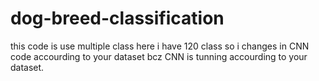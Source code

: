 # dog-breed-classification
this code is use  multiple class here i have 120 class so  i changes in CNN code accourding to your dataset bcz CNN is tunning accourding to your dataset.
